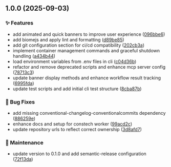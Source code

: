 ## 1.0.0 (2025-09-03)

### ✨ Features

* add animated and quick banners to improve user experience ([096bbe6](https://github.com/christiandesantis/constech-worker/commit/096bbe6d18c390197681715a573012a12f7b255c))
* add biomejs and apply lint and formatting ([d89be85](https://github.com/christiandesantis/constech-worker/commit/d89be850c01aed81e0f0a933485d12404be8b973))
* add git configuration section for ci/cd compatibility ([202cb3a](https://github.com/christiandesantis/constech-worker/commit/202cb3abec4eabb51310b68aef1d9f0480b0311f))
* implement container management commands and graceful shutdown handling ([a434b44](https://github.com/christiandesantis/constech-worker/commit/a434b44fd4d23f6fda0d7e1659d2791f22b648b0))
* load environment variables from .env files in cli ([c04d36b](https://github.com/christiandesantis/constech-worker/commit/c04d36b30aa0ed3a6ff06e29087c8bd29a039aa0))
* refactor and remove deprecated scripts and enhance mcp server config ([78713c3](https://github.com/christiandesantis/constech-worker/commit/78713c36a22df3d7f661b2be61bbb5efe7b6a8c3))
* update banner display methods and enhance workflow result tracking ([6995fda](https://github.com/christiandesantis/constech-worker/commit/6995fda724fedbec0e6d4a23417ef88c6ec56989))
* update test scripts and add initial cli test structure ([8cba87b](https://github.com/christiandesantis/constech-worker/commit/8cba87be304d062cda24c10f325b6e98518e6449))

### 🐛 Bug Fixes

* add missing conventional-changelog-conventionalcommits dependency ([886259e](https://github.com/christiandesantis/constech-worker/commit/886259e430b2c21ae762820da87b414ceaf98d94))
* enhance docs and setup for constech worker ([99acd2c](https://github.com/christiandesantis/constech-worker/commit/99acd2ce6d2c79c94c849a14244ac0666d256640))
* update repository urls to reflect correct ownership ([3d8afd7](https://github.com/christiandesantis/constech-worker/commit/3d8afd7e545f2917bb974be3a1e17b9fa82e7ec7))

### 🔧 Maintenance

* update version to 0.1.0 and add semantic-release configuration ([72f13da](https://github.com/christiandesantis/constech-worker/commit/72f13da47433e93a6bd1de4591c0638f9e5c6ce9))
